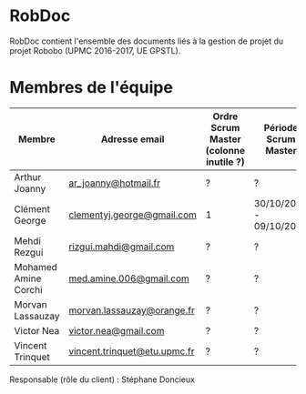 # RobDoc
RobDoc contient l'ensemble des documents liés à la gestion de projet du projet Robobo (UPMC 2016-2017, UE GPSTL).

# Membres de l'équipe
Membre | Adresse email | Ordre Scrum Master (colonne inutile ?) | Période Scrum Master
------------- | ------------- | ------------- | -------------
Arthur Joanny | ar_joanny@hotmail.fr | ? | ?
Clément	George | clementyj.george@gmail.com | 1 | 30/10/2016 - 09/10/2016
Mehdi Rezgui | rizgui.mahdi@gmail.com | ? | ?
Mohamed	Amine Corchi | med.amine.006@gmail.com | ? | ?
Morvan Lassauzay | morvan.lassauzay@orange.fr | ? | ?
Victor Nea | victor.nea@gmail.com | ? | ?
Vincent	Trinquet | vincent.trinquet@etu.upmc.fr | ? | ?

Responsable (rôle du client) : Stéphane Doncieux
